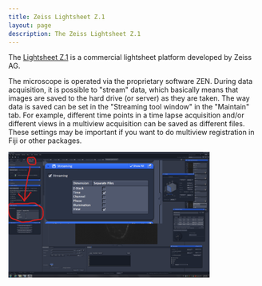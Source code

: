 ```yaml
---
title: Zeiss Lightsheet Z.1
layout: page
description: The Zeiss Lightsheet Z.1
---
```

The [Lightsheet Z.1](http://www.zeiss.com/microscopy/en_de/products/imaging-systems/lightsheet-z-1.html) is a commercial lightsheet platform developed by Zeiss AG.

The microscope is operated via the proprietary software ZEN. During data acquisition, it is possible to "stream" data, which basically means that images are saved to the hard drive (or server) as they are taken. The way data is saved can be set in the "Streaming tool window" in the "Maintain" tab. For example, different time points in a time lapse acquisition and/or different views in a multiview acquisition can be saved as different files. These settings may be important if you want to do multiview registration in Fiji or other packages.

<img src="images/ZENmultiviewAcquisition.png" width="80%" height="auto" caption="Screenshot of the streaming tool window in ZEN2014">
